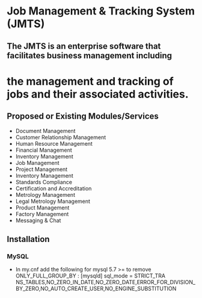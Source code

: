 # Job Management & Tracking System (JMTS)
## The JMTS is an enterprise software that facilitates business management including
the management and tracking of jobs and their associated activities.
========================================================================================================================
## Proposed or Existing Modules/Services
- Document Management
- Customer Relationship Management
- Human Resource Management
- Financial Management
- Inventory Management
- Job Management
- Project Management
- Inventory Management
- Standards Compliance
- Certification and Accreditation
- Metrology Management
- Legal Metrology Management
- Product Management
- Factory Management
- Messaging & Chat

## Installation
### MySQL
- In my.cnf add the following for mysql 5.7 >= to remove ONLY_FULL_GROUP_BY : [mysqld] sql_mode = STRICT_TRA
NS_TABLES,NO_ZERO_IN_DATE,NO_ZERO_DATE,ERROR_FOR_DIVISION_BY_ZERO,NO_AUTO_CREATE_USER,NO_ENGINE_SUBSTITUTION
